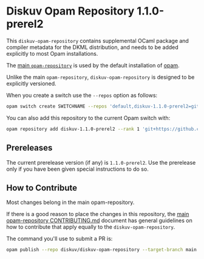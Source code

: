 # Diskuv Opam Repository 1.1.0-prerel2

This `diskuv-opam-repository` contains supplemental OCaml package and compiler
metadata for the DKML distribution, and needs to be added explicitly to most
Opam installations.

The [main `opam-repository`](https://github.com/ocaml/opam-repository)
is used by the default installation of [opam](https://opam.ocaml.org/).

Unlike the main `opam-repository`, `diskuv-opam-repository` is designed to
be explicitly versioned.

When you create a switch use the `--repos` option as follows:

```bash
opam switch create SWITCHNAME --repos 'default,diskuv-1.1.0-prerel2=git+https://github.com/diskuv/diskuv-opam-repository.git#v1.1.0-prerel2' 4.12.1
```

You can also add this repository to the current Opam switch with:

```bash
opam repository add diskuv-1.1.0-prerel2 --rank 1 'git+https://github.com/diskuv/diskuv-opam-repository.git#v1.1.0-prerel2'
```

## Prereleases

The current prerelease version (if any) is `1.1.0-prerel2`. Use the prerelease only if you have been given
special instructions to do so.

## How to Contribute

Most changes belong in the main opam-repository.

If there is a good reason to place the changes in this repository, the
[main opam-repository CONTRIBUTING.md](https://github.com/ocaml/opam-repository/blob/master/CONTRIBUTING.md)
document has general guidelines on how to contribute that apply equally to
the `diskuv-opam-repository`.

The command you'll use to submit a PR is:

```bash
opam publish --repo diskuv/diskuv-opam-repository --target-branch main
```
